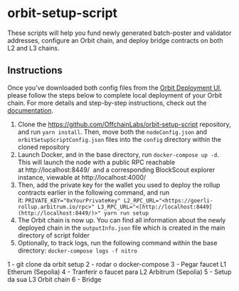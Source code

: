 # orbit-setup-script

These scripts will help you fund newly generated batch-poster and validator addresses, configure an Orbit chain, and deploy bridge contracts on both L2 and L3 chains.

## Instructions

Once you’ve downloaded both config files from the [Orbit Deployment UI](https://orbit.arbitrum.io/), please follow the steps below to complete local deployment of your Orbit chain. For more details and step-by-step instructions, check out the [documentation](https://developer.arbitrum.io/launch-orbit-chain/orbit-quickstart).

1. Clone the https://github.com/OffchainLabs/orbit-setup-script repository, and run `yarn install`. Then, move both the `nodeConfig.json` and `orbitSetupScriptConfig.json` files into the `config` directory within the cloned repository
2. Launch Docker, and in the base directory, run `docker-compose up -d`. This will launch the node with a public RPC reachable at http://localhost:8449/  and a corresponding BlockScout explorer instance, viewable at http://localhost:4000/
3. Then, add the private key for the wallet you used to deploy the rollup contracts earlier in the following command, and run it: `PRIVATE_KEY="0xYourPrivateKey" L2_RPC_URL="<https://goerli-rollup.arbitrum.io/rpc>" L3_RPC_URL="<[http://localhost:8449](http://localhost:8449/)>" yarn run setup`
4. The Orbit chain is now up. You can find all information about the newly deployed chain in the `outputInfo.json` file which is created in the main directory of script folder
5. Optionally, to track logs, run the following command within the base directory: `docker-compose logs -f nitro`


1 - git clone da orbit setup
2 - rodar o docker-compose
3 - Pegar faucet L1 Etherum (Sepolia)
4 - Tranferir o faucet para L2 Arbitrum (Sepolia)
5 - Setup da sua L3 Orbit chain
6 - Bridge